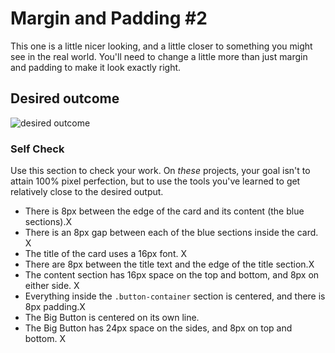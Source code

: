 # Margin and Padding #2

This one is a little nicer looking, and a little closer to something you might see in the real world. You'll need to change a little more than just margin and padding to make it look exactly right.

## Desired outcome
![desired outcome](./desired-outcome.png)

### Self Check
Use this section to check your work. On _these_ projects, your goal isn't to attain 100% pixel perfection, but to use the tools you've learned to get relatively close to the desired output.

- There is 8px between the edge of the card and its content (the blue sections).X
- There is an 8px gap between each of the blue sections inside the card. X
- The title of the card uses a 16px font. X
- There are 8px between the title text and the edge of the title section.X
- The content section has 16px space on the top and bottom, and 8px on either side. X
- Everything inside the `.button-container` section is centered, and there is 8px padding.X
- The Big Button is centered on its own line.
- The Big Button has 24px space on the sides, and 8px on top and bottom. X
